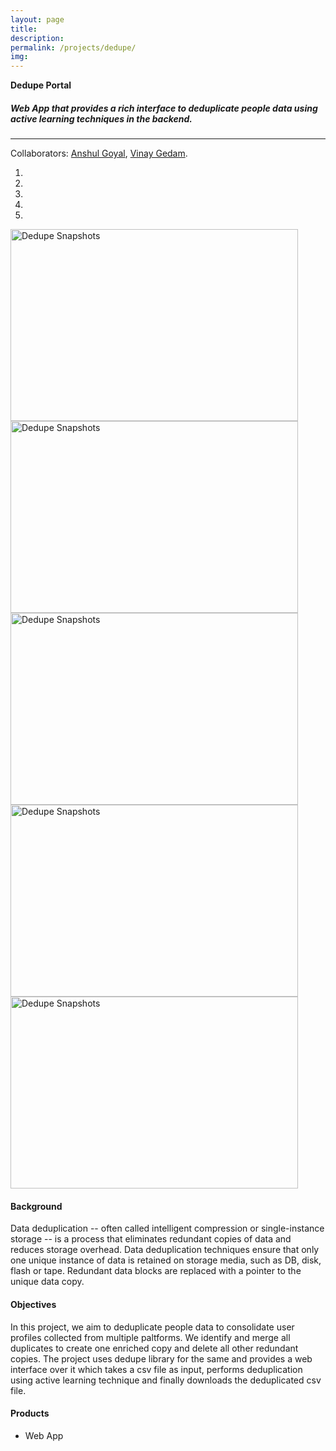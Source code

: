```yaml
--- 
layout: page 
title: 
description: 
permalink: /projects/dedupe/ 
img: 
---
```


<link rel="stylesheet" href="{{site.baseurl}}/font-awesome/css/font-awesome.min.css">
<link rel="stylesheet" type="text/css" href="{{ site.baseurl }}/project_description.css" />
<script src="{{site.baseurl}}/bootstrap/js/jquery.min.js"></script>
<script src="{{site.baseurl}}/bootstrap/js/popper.min.js"></script>
<script src="{{site.baseurl}}/bootstrap/js/bootstrap.min.js"></script>


<div class="row">
<div class="col-md-12">
<h4 class="uppercase" style="margin-top:auto; margin-bottom:auto;">Dedupe Portal</h4>
</div>
<div class="col-md-8">
<h5> Web App that provides a rich interface to deduplicate people data using active learning 
techniques in the backend.
</h5>
</div>
<div class="col-md-4"></div>
<hr class="mb32">
</div>

<div class="row">
<div class="col-md-12">
<p>Collaborators:
<a href="https://github.com/anshul-goyal" target="_blank">Anshul Goyal</a>,
<a href="https://github.com/vin29g" target="_blank"> Vinay Gedam</a>.
</p>
</div>
</div>

<div class="row">
<div class="col-md-6">

<div class="row">
<div id="myCarousel" class="carousel slide" data-ride="carousel">
<ol class="carousel-indicators">
<li data-target="#myCarousel" data-slide-to="0" class="active"></li>
<li data-target="#myCarousel" data-slide-to="1"></li>
<li data-target="#myCarousel" data-slide-to="2"></li>
<li data-target="#myCarousel" data-slide-to="3"></li>
<li data-target="#myCarousel" data-slide-to="4"></li>
</ol>
<div class="carousel-inner">
<div class="carousel-item active">
<img src="{{site.baseurl}}/images/dedupe/csv.jpg" alt="Dedupe Snapshots" style="width:460px; height:307px; ">
</div>
<div class="carousel-item">
<img src="{{site.baseurl}}/images/dedupe/IMG_8832.JPG" alt="Dedupe Snapshots" style="width:460px; height:307px;">
</div>
<div class="carousel-item">
<img src="{{site.baseurl}}/images/dedupe/IMG_8833.JPG" alt="Dedupe Snapshots" style="width:460px; height:307px;">
</div>
<div class="carousel-item">
<img src="{{site.baseurl}}/images/dedupe/IMG_8845.JPG" alt="Dedupe Snapshots" style="width:460px; height:307px;">
</div>
<div class="carousel-item">
<img src="{{site.baseurl}}/images/dedupe/IMG_8846.JPG" alt="Dedupe Snapshots" style="width:460px; height:307px;">
</div>
</div>
        
</div>
<a class="carousel-control-prev" href="#myCarousel" data-slide="prev">
<span class="carousel-control-prev-icon"></span>
</a>
<a class="carousel-control-next" href="#myCarousel" data-slide="next">
<span class="carousel-control-next-icon"></span>
</a>
</div>
</div>

<div class="col-md-6">
<h4 class="uppercase mb-xs-24">Background</h4>
<p>
Data deduplication -- often called intelligent compression or single-instance storage -- 
is a process that eliminates redundant copies of data and reduces storage overhead. 
Data deduplication techniques ensure that only one unique instance of data is retained on storage
media, such as DB, disk, flash or tape. Redundant data blocks are replaced with a pointer 
to the unique data copy.
</p>

<h4 class="uppercase mb-xs-24">Objectives</h4>
<p>
In this project, we aim to deduplicate people data to consolidate user profiles collected from
multiple paltforms. We identify and merge all duplicates to create one enriched copy and
delete all other redundant copies. The project uses dedupe library for the same and provides
a web interface over it which takes a csv file as input, performs deduplication using active
learning technique and finally downloads the deduplicated csv file. 
</p>

<h4 class="uppercase mb-xs-24">Products</h4>
<ul data-bullet="ti-check-box">
<li><i class="fa fa-check-square-o" aria-hidden="true"></i>Web App </li>
</ul>

</div>
</div>


